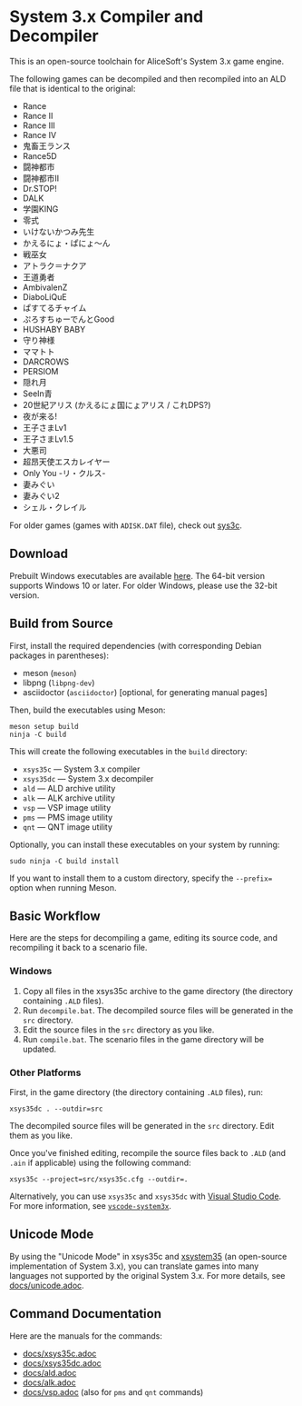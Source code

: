 # System 3.x Compiler and Decompiler
This is an open-source toolchain for AliceSoft's System 3.x game engine.

The following games can be decompiled and then recompiled into an ALD file that
is identical to the original:

- Rance
- Rance II
- Rance III
- Rance IV
- 鬼畜王ランス
- Rance5D
- 闘神都市
- 闘神都市II
- Dr.STOP!
- DALK
- 学園KING
- 零式
- いけないかつみ先生
- かえるにょ・ぱにょ〜ん
- 戦巫女
- アトラク＝ナクア
- 王道勇者
- AmbivalenZ
- DiaboLiQuE
- ぱすてるチャイム
- ぷろすちゅーでんとGood
- HUSHABY BABY
- 守り神様
- ママトト
- DARCROWS
- PERSIOM
- 隠れ月
- SeeIn青
- 20世紀アリス (かえるにょ国にょアリス / これDPS?)
- 夜が来る!
- 王子さまLv1
- 王子さまLv1.5
- 大悪司
- 超昂天使エスカレイヤー
- Only You -リ・クルス-
- 妻みぐい
- 妻みぐい2
- シェル・クレイル

For older games (games with `ADISK.DAT` file), check out
[sys3c](https://github.com/kichikuou/sys3c).

## Download
Prebuilt Windows executables are available
[here](https://github.com/kichikuou/xsys35c/releases). The 64-bit version
supports Windows 10 or later. For older Windows, please use the 32-bit version.

## Build from Source
First, install the required dependencies (with corresponding Debian packages in
parentheses):
- meson (`meson`)
- libpng (`libpng-dev`)
- asciidoctor (`asciidoctor`) [optional, for generating manual pages]

Then, build the executables using Meson:
```
meson setup build
ninja -C build
```
This will create the following executables in the `build` directory:
- `xsys35c` — System 3.x compiler
- `xsys35dc` — System 3.x decompiler
- `ald` — ALD archive utility
- `alk` — ALK archive utility
- `vsp` — VSP image utility
- `pms` — PMS image utility
- `qnt` — QNT image utility

Optionally, you can install these executables on your system by running:
```
sudo ninja -C build install
```
If you want to install them to a custom directory, specify the `--prefix=`
option when running Meson.

## Basic Workflow
Here are the steps for decompiling a game, editing its source code, and
recompiling it back to a scenario file.

### Windows

1. Copy all files in the xsys35c archive to the game directory (the directory
   containing `.ALD` files).
2. Run `decompile.bat`. The decompiled source files will be generated in the
   `src` directory.
3. Edit the source files in the `src` directory as you like.
4. Run `compile.bat`. The scenario files in the game directory will be updated.

### Other Platforms

First, in the game directory (the directory containing `.ALD` files), run:
```
xsys35dc . --outdir=src
```

The decompiled source files will be generated in the `src` directory.
Edit them as you like.

Once you've finished editing, recompile the source files back to `.ALD` (and
`.ain` if applicable) using the following command:
```
xsys35c --project=src/xsys35c.cfg --outdir=.
```

Alternatively, you can use `xsys35c` and `xsys35dc` with
[Visual Studio Code](https://code.visualstudio.com/). For more information, see
[`vscode-system3x`](https://github.com/kichikuou/vscode-system3x).

## Unicode Mode
By using the "Unicode Mode" in xsys35c and
[xsystem35](https://github.com/kichikuou/xsystem35-sdl2) (an open-source
implementation of System 3.x), you can translate games into many languages not
supported by the original System 3.x. For more details, see
[docs/unicode.adoc](docs/unicode.adoc).

## Command Documentation
Here are the manuals for the commands:
- [docs/xsys35c.adoc](docs/xsys35c.adoc)
- [docs/xsys35dc.adoc](docs/xsys35dc.adoc)
- [docs/ald.adoc](docs/ald.adoc)
- [docs/alk.adoc](docs/alk.adoc)
- [docs/vsp.adoc](docs/vsp.adoc) (also for `pms` and `qnt` commands)
